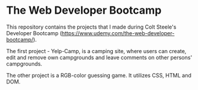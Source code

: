 # The Web Developer Bootcamp

This repository contains the projects that I made during Colt Steele's Developer Bootcamp (https://www.udemy.com/the-web-developer-bootcamp/).

The first project - Yelp-Camp, is a camping site, where users can create, edit and remove own campgrounds and leave comments on other persons' campgrounds.

The other project is a RGB-color guessing game. It utilizes CSS, HTML and DOM.
